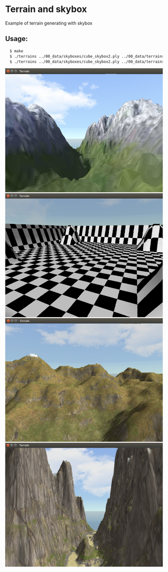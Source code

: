 # Terrain and skybox

Example of terrain generating with skybox

## Usage:
```bash
  $ make
  $ ./terrains ../00_data/skyboxes/cube_skybox2.ply ../00_data/terrains/terrain_hm.bmp ../00_data/terrains/terrain_tx.bmp 7
  $ ./terrains ../00_data/skyboxes/cube_skybox2.ply ../00_data/terrains/terrain_hm2.bmp ../00_data/terrains/terrain_tx.bmp2 40

```

<div style="text-align: center;" markdown="1" />
<img src="screenshot.png" style="width: 600px;" />
</div>
<div style="text-align: center;" markdown="1" />
<img src="screenshot2.png" style="width: 600px;" />
</div>
<div style="text-align: center;" markdown="1" />
<img src="screenshot3.png" style="width: 600px;" />
</div>
<div style="text-align: center;" markdown="1" />
<img src="screenshot4.png" style="width: 600px;" />
</div>